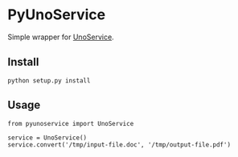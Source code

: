 PyUnoService
============


Simple wrapper for [UnoService](https://github.com/alephdata/unoservice/).


Install
-------


```
python setup.py install
```


Usage
-----

```
from pyunoservice import UnoService

service = UnoService()
service.convert('/tmp/input-file.doc', '/tmp/output-file.pdf')
```


